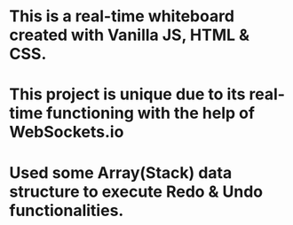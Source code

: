 # This is a real-time whiteboard created with Vanilla JS, HTML & CSS.
# This project is unique due to its real-time functioning with the help of WebSockets.io
# Used some Array(Stack) data structure to execute Redo & Undo functionalities. 
